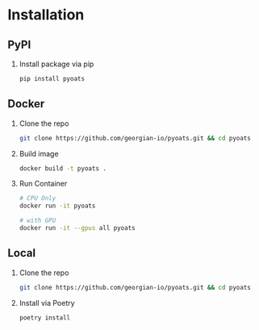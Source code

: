 # Installation
## PyPI
1. Install package via pip
   ```sh
   pip install pyoats
   ```
  
## Docker
1. Clone the repo
    ```sh
    git clone https://github.com/georgian-io/pyoats.git && cd pyoats 
    ```
2. Build image
    ```sh
    docker build -t pyoats . 
    ```
3. Run Container
    ```sh 
    # CPU Only
    docker run -it pyoats
    
    # with GPU
    docker run -it --gpus all pyoats
    ```
    
## Local
1. Clone the repo
    ```sh
    git clone https://github.com/georgian-io/pyoats.git && cd pyoats 
    ```
2. Install via Poetry
    ```sh 
    poetry install
    ```

